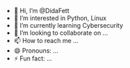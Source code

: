 - 👋 Hi, I’m @DidaFett
- 👀 I’m interested in Python, Linux
- 🌱 I’m currently learning Cybersecurity
- 💞️ I’m looking to collaborate on ...
- 📫 How to reach me ...
- 😄 Pronouns: ...
- ⚡ Fun fact: ...

<!---
DidaFett/DidaFett is a ✨ special ✨ repository because its `README.md` (this file) appears on your GitHub profile.
You can click the Preview link to take a look at your changes.
--->
